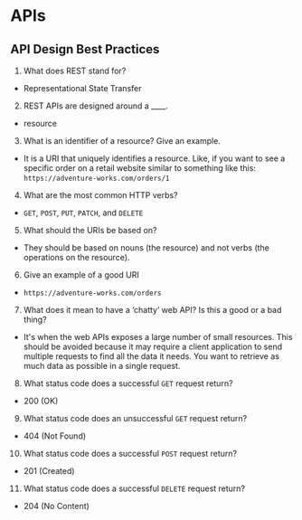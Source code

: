 # APIs

## API Design Best Practices
1. What does REST stand for?
* Representational State Transfer
2. REST APIs are designed around a ____.
* resource
3. What is an identifier of a resource? Give an example.
* It is a URI that uniquely identifies a resource. Like, if you want to see a specific order on a retail website similar to something like this: `https://adventure-works.com/orders/1`
4. What are the most common HTTP verbs?
* `GET`, `POST`, `PUT`, `PATCH`, and `DELETE`
5. What should the URIs be based on?
* They should be based on nouns (the resource) and not verbs (the operations on the resource).
6. Give an example of a good URI
* `https://adventure-works.com/orders`
7. What does it mean to have a ‘chatty’ web API? Is this a good or a bad thing?
* It's when the web APIs exposes a large number of small resources. This should be avoided because it may require a client application to send multiple requests to find all the data it needs. You want to retrieve as much data as possible in a single request.
8. What status code does a successful `GET` request return?
* 200 (OK)
9. What status code does an unsuccessful `GET` request return?
* 404 (Not Found)
10. What status code does a successful `POST` request return?
* 201 (Created)
11. What status code does a successful `DELETE` request return?
* 204 (No Content)
